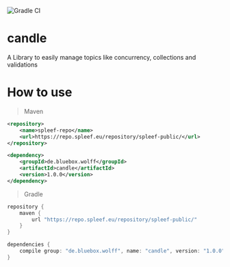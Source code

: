 ![Gradle CI](https://github.com/BlueBox-Wolff/candle/workflows/Gradle%20CI/badge.svg)

# candle
A Library to easily manage topics like concurrency, collections and validations

# How to use
>Maven
```xml
<repository>
    <name>spleef-repo</name>
    <url>https://repo.spleef.eu/repository/spleef-public/</url>
</repository>
```

```xml
<dependency>
    <groupId>de.bluebox.wolff</groupId>
    <artifactId>candle</artifactId>
    <version>1.0.0</version>
</dependency>
```

> Gradle
```gradle
repository {
    maven {
        url "https://repo.spleef.eu/repository/spleef-public/"
    }
}
```

```gradle
dependencies {
    compile group: "de.bluebox.wolff", name: "candle", version: "1.0.0";
}
```
